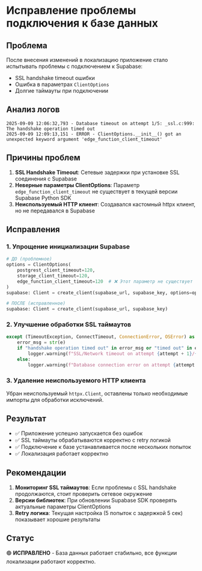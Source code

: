 # Исправление проблемы подключения к базе данных

## Проблема
После внесения изменений в локализацию приложение стало испытывать проблемы с подключением к Supabase:
- SSL handshake timeout ошибки
- Ошибка в параметрах `ClientOptions`
- Долгие таймауты при подключении

## Анализ логов
```
2025-09-09 12:06:32,793 - Database timeout on attempt 1/5: _ssl.c:999: The handshake operation timed out
2025-09-09 12:09:13,151 - ERROR - ClientOptions.__init__() got an unexpected keyword argument 'edge_function_client_timeout'
```

## Причины проблем
1. **SSL Handshake Timeout**: Сетевые задержки при установке SSL соединения с Supabase
2. **Неверные параметры ClientOptions**: Параметр `edge_function_client_timeout` не существует в текущей версии Supabase Python SDK
3. **Неиспользуемый HTTP клиент**: Создавался кастомный httpx клиент, но не передавался в Supabase

## Исправления

### 1. Упрощение инициализации Supabase
```python
# ДО (проблемное)
options = ClientOptions(
    postgrest_client_timeout=120,
    storage_client_timeout=120,
    edge_function_client_timeout=120  # ❌ Этот параметр не существует
)
supabase: Client = create_client(supabase_url, supabase_key, options=options)

# ПОСЛЕ (исправленное)
supabase: Client = create_client(supabase_url, supabase_key)
```

### 2. Улучшение обработки SSL таймаутов
```python
except (TimeoutException, ConnectTimeout, ConnectionError, OSError) as e:
    error_msg = str(e)
    if "handshake operation timed out" in error_msg or "timed out" in error_msg:
        logger.warning(f"SSL/Network timeout on attempt {attempt + 1}/{max_retries}: {error_msg}")
    else:
        logger.warning(f"Database connection error on attempt {attempt + 1}/{max_retries}: {error_msg}")
```

### 3. Удаление неиспользуемого HTTP клиента
Убран неиспользуемый `httpx.Client`, оставлены только необходимые импорты для обработки исключений.

## Результат
- ✅ Приложение успешно запускается без ошибок
- ✅ SSL таймауты обрабатываются корректно с retry логикой
- ✅ Подключение к базе устанавливается после нескольких попыток
- ✅ Локализация работает корректно

## Рекомендации
1. **Мониторинг SSL таймаутов**: Если проблемы с SSL handshake продолжаются, стоит проверить сетевое окружение
2. **Версии библиотек**: При обновлении Supabase SDK проверять актуальные параметры ClientOptions
3. **Retry логика**: Текущая настройка (5 попыток с задержкой 5 сек) показывает хорошие результаты

## Статус
🟢 **ИСПРАВЛЕНО** - База данных работает стабильно, все функции локализации работают корректно.
